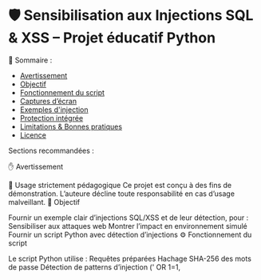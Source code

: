 # 🛡️ Sensibilisation aux Injections SQL & XSS – Projet éducatif Python


📑 Sommaire :
- [Avertissement](#avertissement)
- [Objectif](#objectif)
- [Fonctionnement du script](#fonctionnement-du-script)
- [Captures d’écran](#captures-décran)
- [Exemples d'injection](#exemples-dinjection)
- [Protection intégrée](#protection-intégrée)
- [Limitations & Bonnes pratiques](#limitations--bonnes-pratiques)
- [Licence](#licence)

Sections recommandées :


✋ Avertissement


🛑 Usage strictement pédagogique
Ce projet est conçu à des fins de démonstration. L’auteure décline toute responsabilité en cas d’usage malveillant.
🎯 Objectif


Fournir un exemple clair d’injections SQL/XSS et de leur détection, pour :
Sensibiliser aux attaques web
Montrer l’impact en environnement simulé
Fournir un script Python avec détection d’injections
⚙️ Fonctionnement du script


Le script Python utilise :
Requêtes préparées
Hachage SHA-256 des mots de passe
Détection de patterns d’injection (' OR 1=1, <script>, etc.)
Journalisation des tentatives malveillantes dans une base SQLite


💣 Exemples d’injection
- URL : `http://site.com/page?id=1' OR '1'='1`
- Formulaire :
Nom d'utilisateur : `admin' --`
Mot de passe : *(vide)*
→ Résultat : contournement de l’authentification

**Requête simulée :**
```sql
SELECT * FROM users WHERE username='admin' -- ' AND password='...';


---

#### 🛡️ Protection intégrée

> ✅ Le script bloque automatiquement :
> - Les requêtes malicieuses
> - Enregistre les tentatives
> - Fournit un retour utilisateur neutre : *“Identifiants invalides”*

---

#### ⚠️ Limitations & Bonnes pratiques

> 🚫 Ce script **n’est pas adapté à un environnement de production**.

🔐 En entreprise, il faut :
- Utiliser un **framework sécurisé** (Django, Flask...)
- Appliquer des politiques MFA + rate limiting
- Centraliser les logs
- Activer un WAF ou IDS

---

#### 📜 Licence

```markdown
© 2025 Virginie Lechene – Tous droits réservés
Reproduction interdite sans autorisation.
Usage pédagogique uniquement.








